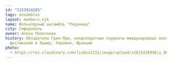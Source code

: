 ```yaml
---
id: "2153924285"
tags: ensembles
layout: members.njk
name: Фольклорный ансамбль "Радоница"
city: Сиферополь
owner: Алена Полетнева
history: Обладатели Грин-При, неоднократные лауреаты международных вокальных
  фестивалей в Крыму, Украине, Франции
photo:
  - https://res.cloudinary.com/lisbon1231/image/upload/v1621436998/y_86f24f96_rheqep.jpg
---
```

